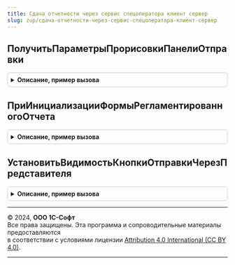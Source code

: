 ```yaml
---
title: Сдача отчетности через сервис спецоператора клиент сервер
slug: zup/сдача-отчетности-через-сервис-спецоператора-клиент-сервер
---
```



## ПолучитьПараметрыПрорисовкиПанелиОтправки
<details style="margin: 1em 0; padding: 0.5em; border: 1px solid #ccc; border-radius: 6px;">

<summary style="font-weight: bold; cursor: pointer;">Описание, пример вызова</summary>

```bsl

Функция ПолучитьПараметрыПрорисовкиПанелиОтправки(Форма, КонтролирующийОрган = "ФНС") Экспорт
```

Пример вызова
```bsl
Результат = СдачаОтчетностиЧерезСервисСпецоператораКлиентСервер.ПолучитьПараметрыПрорисовкиПанелиОтправки(Форма, КонтролирующийОрган);
```
</details>

## ПриИнициализацииФормыРегламентированногоОтчета
<details style="margin: 1em 0; padding: 0.5em; border: 1px solid #ccc; border-radius: 6px;">

<summary style="font-weight: bold; cursor: pointer;">Описание, пример вызова</summary>

```bsl

Процедура ПриИнициализацииФормыРегламентированногоОтчета(Форма, КонтролирующийОрган = "ФНС", ПараметрыПрорисовкиПанели = Неопределено) Экспорт
```

Пример вызова
```bsl
СдачаОтчетностиЧерезСервисСпецоператораКлиентСервер.ПриИнициализацииФормыРегламентированногоОтчета(Форма, КонтролирующийОрган, ПараметрыПрорисовкиПанели);
```
</details>

## УстановитьВидимостьКнопкиОтправкиЧерезПредставителя
<details style="margin: 1em 0; padding: 0.5em; border: 1px solid #ccc; border-radius: 6px;">

<summary style="font-weight: bold; cursor: pointer;">Описание, пример вызова</summary>

```bsl

Процедура УстановитьВидимостьКнопкиОтправкиЧерезПредставителя(Форма) Экспорт
```

Пример вызова
```bsl
СдачаОтчетностиЧерезСервисСпецоператораКлиентСервер.УстановитьВидимостьКнопкиОтправкиЧерезПредставителя(Форма) 
```
</details>

---

© 2024, **ООО 1С-Софт**  
Все права защищены. Эта программа и сопроводительные материалы предоставляются  
в соответствии с условиями лицензии [Attribution 4.0 International (CC BY 4.0)](https://creativecommons.org/licenses/by/4.0/legalcode).

---
